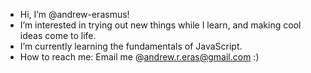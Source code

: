 - Hi, I’m @andrew-erasmus!
- I’m interested in trying out new things while I learn, and making cool ideas come to life.
- I’m currently learning the fundamentals of JavaScript.
- How to reach me: Email me @andrew.r.eras@gmail.com :)
